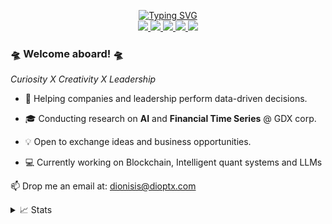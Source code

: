 
<p align="center">
<a href="https://github.com/dioptx">
    <img src="https://readme-typing-svg.demolab.com?font=Fira+Code&size=18&duration=2000&pause=100&multiline=true&width=500&height=80&lines=Dionisis+Pettas;Data+Science+Leader+%26+Researcher;AI+%7C+Blockchain+%7C+Fintech" alt="Typing SVG" />
</a>

<br/>
<a href="https://dioptx.com">
    <img src="https://img.shields.io/badge/Website-dioptx.com-red?style=flat-square">
</a>  
<a href="https://dioptx.com/about">
    <img src="https://img.shields.io/badge/about-CV-red?style=flat-square">
</a>  
<a href="https://www.linkedin.com/in/dionisispettas/">
    <img src="https://img.shields.io/badge/-Linkedin-blue?style=flat-square&logo=linkedin">
</a>
<a href="mailto:dionisis@dioptx.com">
    <img src="https://img.shields.io/badge/-Email-red?style=flat-square&logo=gmail&logoColor=white">
</a>

<a href="https://github.com/dioptx">
    <img src="https://github-stats-alpha.vercel.app/api?username=dioptx&cc=22272e&tc=37BCF6&ic=fff&bc=0000">
</a>
<!-- <a href='https://scholar.google.com/citations?user=b___QQ8AAAAJ&hl=en&authuser=1&oi=sra' target="_blank">
    <img alt='GoogleScholar' src='https://img.shields.io/badge/Scholar-100000?style=flat&logo=GoogleScholar&logoColor=white&&color=0181FF'>
</a> -->
<!-- <a href="https://pypi.org/user/drkostas/">
    <img src="https://img.shields.io/badge/PyPi-drkostas-blue?style=flat-square&logo=pypi&logoColor=white">
</a> -->
<!-- <a href="https://pypi.org/user/drkostas/">
    <img src="https://komarev.com/ghpvc/?username=drkostas&label=Visitors&color=0e75b6&style=flat" alt="googoldkhan" />
</a> -->
<br/> 

<!-- <a href="https://github.com/drkostas">
    <img src="https://github-readme-stats.vercel.app/api?username=drkostas&show_icons=true&count_private=true&show_icons=true&hide_border=true&hide_title=true&card_width=300px&hide_rank=true&bg_color=00000000&theme=dracula">
</a> -->

### 🛸 Welcome aboard! 🛸

*Curiosity X Creativity X Leadership*

* 🧠 Helping companies and leadership perform data-driven decisions.

* 🎓 Conducting research on **AI** and **Financial Time Series** @ GDX corp.

* 💡 Open to exchange ideas and business opportunities.

* 💻 Currently working on Blockchain, Intelligent quant systems and LLMs

📫 Drop me an email at: dionisis@dioptx.com


<details>
<summary>📈 Stats</summary>
<br>
My Github Stats

![](http://github-profile-summary-cards.vercel.app/api/cards/profile-details?username=dioptx&theme=dracula)

![](http://github-profile-summary-cards.vercel.app/api/cards/repos-per-language?username=dioptx&theme=dracula) 
![](http://github-profile-summary-cards.vercel.app/api/cards/most-commit-language?username=dioptx&theme=dracula)


<br>
Currently Coding & Listening to:

[![spotify-github-profile](https://spotify-github-profile.vercel.app/api/view?uid=12134432676&cover_image=true&theme=default&show_offline=false&background_color=121212&interchange=false)](https://github.com/kittinan/spotify-github-profile)

</details>